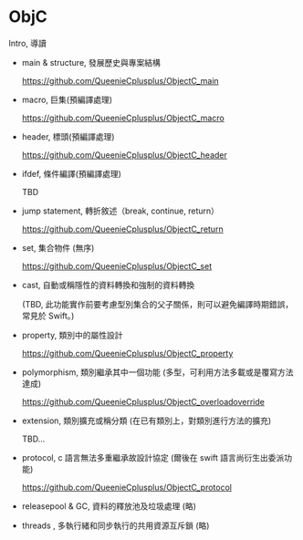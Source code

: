 # ObjC
Intro, 導讀

 * main & structure, 發展歷史與專案結構
 
   https://github.com/QueenieCplusplus/ObjectC_main
 
 * macro, 巨集(預編譯處理)
 
   https://github.com/QueenieCplusplus/ObjectC_macro
 
 * header, 標頭(預編譯處理)
 
   https://github.com/QueenieCplusplus/ObjectC_header
   
 * ifdef, 條件編譯(預編譯處理)
 
   TBD
 
 *  jump statement, 轉折敘述（break, continue, return）
 
    https://github.com/QueenieCplusplus/ObjectC_return
    
 * set, 集合物件 (無序)
 
    https://github.com/QueenieCplusplus/ObjectC_set

 * cast, 自動或稱隱性的資料轉換和強制的資料轉換
 
   (TBD, 此功能實作前要考慮型別集合的父子關係，則可以避免編譯時期錯誤，常見於 Swift。)
 
 * property, 類別中的屬性設計
 
   https://github.com/QueenieCplusplus/ObjectC_property

 * polymorphism, 類別繼承其中一個功能 (多型，可利用方法多載或是覆寫方法達成)
 
   https://github.com/QueenieCplusplus/ObjectC_overloadoverride
   
 * extension, 類別擴充或稱分類 (在已有類別上，對類別進行方法的擴充)
 
   TBD...

 * protocol, c 語言無法多重繼承故設計協定 (爾後在 swift 語言尚衍生出委派功能)
 
   https://github.com/QueenieCplusplus/ObjectC_protocol

 * releasepool & GC, 資料的釋放池及垃圾處理 (略)
 * threads , 多執行緒和同步執行的共用資源互斥鎖 (略)

